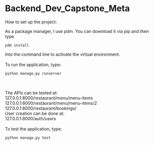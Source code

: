 # Backend_Dev_Capstone_Meta

How to set up the project:

As a package manager, I use pdm. You can download it via pip and then type 
```
pdm install 
```
Into the command line to activate the virtual environment. <br>
<br>
To run the application, type: <br>
```
python manage.py runserver
```
<br><br>
The APIs can be tested at: <br>
127.0.0.1:8000/restaurant/menu/menu-items <br>
127.0.0.1:8000/restaurant/menu/menu-items/2 <br>
127.0.0.1:8000/restaurant/bookings/ <br>
User creation can be done at: <br>
127.0.0.1:8000/auth/users <br>
<br>
To test the application, type: 
```
python manage.py test
```

